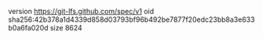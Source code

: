 version https://git-lfs.github.com/spec/v1
oid sha256:42b378a1d4339d858d03793bf96b492be7877f20edc23bb8a3e633b0a6fa020d
size 8624
